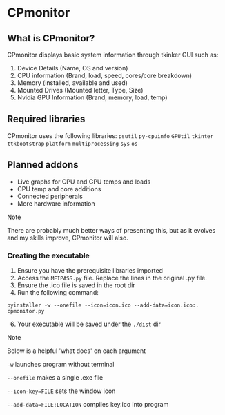 # CPmonitor

## What is CPmonitor?
CPmonitor  displays basic system information through tkinker GUI such as:

1) Device Details (Name, OS and version)
2) CPU information (Brand, load, speed, cores/core breakdown)
3) Memory (installed, available and used)
4) Mounted Drives (Mounted letter, Type, Size)
5) Nvidia GPU Information (Brand, memory, load, temp)

## Required libraries
CPmonitor uses the following libraries:
`psutil`
`py-cpuinfo`
`GPUtil`
`tkinter`
`ttkbootstrap`
`platform`
`multiprocessing`
`sys`
`os`

## Planned addons

- Live graphs for CPU and GPU temps and loads
- CPU temp and core additions
- Connected peripherals
- More hardware information

> [!NOTE]
> There are probably much better ways of presenting this, but as it evolves and my skills improve, CPmonitor will also.

### Creating the executable
1) Ensure you have the prerequisite libraries imported
2) Access the ```MEIPASS.py``` file. Replace the lines in the original .py file.
3) Ensure the .ico file is saved in the root dir
4) Run the following command:
   
``` pyinstaller -w --onefile --icon=icon.ico --add-data=icon.ico:. cpmonitor.py ```

6) Your executable will be saved under the ```./dist``` dir
   
> [!NOTE]
> Below is a helpful 'what does' on each argument

```-w``` launches program without terminal

```--onefile``` makes a single .exe file

```--icon-key=FILE``` sets the window icon

```--add-data=FILE:LOCATION``` compiles key.ico into program
